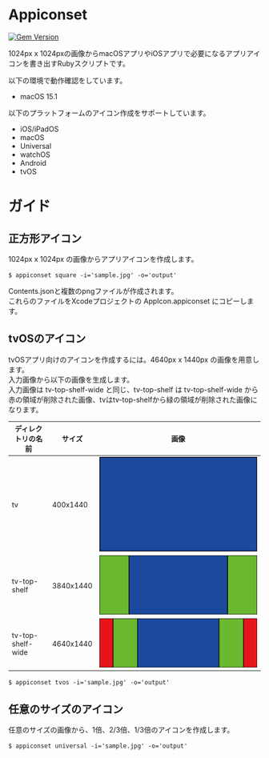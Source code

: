 


# Appiconset

[![Gem Version](https://badge.fury.io/rb/appiconset.svg)](https://badge.fury.io/rb/appiconset)

1024px x 1024pxの画像からmacOSアプリやiOSアプリで必要になるアプリアイコンを書き出すRubyスクリプトです。

以下の環境で動作確認をしています。  
* macOS 15.1

以下のプラットフォームのアイコン作成をサポートしています。
* iOS/iPadOS
* macOS
* Universal
* watchOS
* Android
* tvOS

# ガイド

## 正方形アイコン

1024px x 1024px の画像からアプリアイコンを作成します。

```
$ appiconset square -i='sample.jpg' -o='output'   
```

Contents.jsonと複数のpngファイルが作成されます。  
これらのファイルをXcodeプロジェクトの AppIcon.appiconset にコピーします。


## tvOSのアイコン

tvOSアプリ向けのアイコンを作成するには。4640px x 1440px の画像を用意します。  
入力画像から以下の画像を生成します。  
入力画像は tv-top-shelf-wide と同じ、tv-top-shelf は tv-top-shelf-wide から赤の領域が削除された画像、tvはtv-top-shelfから緑の領域が削除された画像になります。

| ディレクトリの名前 | サイズ | 画像 |
|--|--|--|
| tv | 400x1440 | ![tv](sample/tv/Icon@2x.png) |
| tv-top-shelf | 3840x1440 | ![tv-top-shelf](sample/tv-top-shelf/Icon@2x.png)|
| tv-top-shelf-wide | 4640x1440 |![tv-top-shelf-wide](sample/tv-top-shelf-wide/Icon@2x.png) |

```
$ appiconset tvos -i='sample.jpg' -o='output'   
```

## 任意のサイズのアイコン

任意のサイズの画像から、1倍、2/3倍、1/3倍のアイコンを作成します。

```
$ appiconset universal -i='sample.jpg' -o='output'   
```
